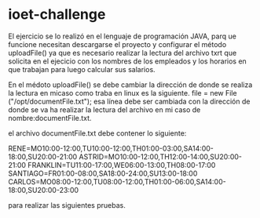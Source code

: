 # ioet-challenge

El ejercicio se lo realizó en el lenguaje de programación JAVA, parq ue funcione necesitan descargarse el proyecto y 
configurar el método uploadFile() ya que es necesario realizar la lectura del archivo txrt que solicita en el ejecicio con los 
nombres de los empleados y los horarios en que trabajan para luego calcular sus salarios.

En el médoto uploadFile() se debe cambiar la dirección de donde se realiza la lectura en micaso como traba en linux es la siguiente.
file = new File ("/opt/documentFile.txt");
esa línea debe ser cambiada con la dirección de donde se va ha realizar la lectura del archivo en mi caso de nombre:documentFile.txt.

el archivo documentFile.txt debe contener lo siguiente:

RENE=MO10:00-12:00,TU10:00-12:00,TH01:00-03:00,SA14:00-18:00,SU20:00-21:00
ASTRID=MO10:00-12:00,TH12:00-14:00,SU20:00-21:00
FRANKLIN=TU11:00-17:00,WE06:00-13:00,TH08:00-17:00
SANTIAGO=FR01:00-08:00,SA18:00-24:00,SU13:00-18:00
CARLOS=MO08:00-12:00,TU08:00-12:00,TH01:00-06:00,SA14:00-18:00,SU20:00-23:00

para realizar las siguientes pruebas. 
